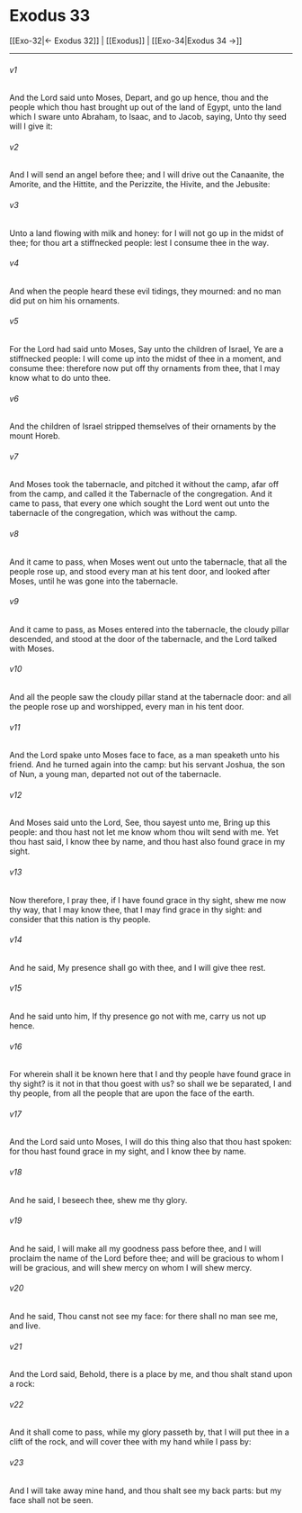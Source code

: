 # Exodus 33

[[Exo-32|← Exodus 32]] | [[Exodus]] | [[Exo-34|Exodus 34 →]]
***

###### v1
And the Lord said unto Moses, Depart, and go up hence, thou and the people which thou hast brought up out of the land of Egypt, unto the land which I sware unto Abraham, to Isaac, and to Jacob, saying, Unto thy seed will I give it:
###### v2
And I will send an angel before thee; and I will drive out the Canaanite, the Amorite, and the Hittite, and the Perizzite, the Hivite, and the Jebusite:
###### v3
Unto a land flowing with milk and honey: for I will not go up in the midst of thee; for thou art a stiffnecked people: lest I consume thee in the way.
###### v4
And when the people heard these evil tidings, they mourned: and no man did put on him his ornaments.
###### v5
For the Lord had said unto Moses, Say unto the children of Israel, Ye are a stiffnecked people: I will come up into the midst of thee in a moment, and consume thee: therefore now put off thy ornaments from thee, that I may know what to do unto thee.
###### v6
And the children of Israel stripped themselves of their ornaments by the mount Horeb.
###### v7
And Moses took the tabernacle, and pitched it without the camp, afar off from the camp, and called it the Tabernacle of the congregation. And it came to pass, that every one which sought the Lord went out unto the tabernacle of the congregation, which was without the camp.
###### v8
And it came to pass, when Moses went out unto the tabernacle, that all the people rose up, and stood every man at his tent door, and looked after Moses, until he was gone into the tabernacle.
###### v9
And it came to pass, as Moses entered into the tabernacle, the cloudy pillar descended, and stood at the door of the tabernacle, and the Lord talked with Moses.
###### v10
And all the people saw the cloudy pillar stand at the tabernacle door: and all the people rose up and worshipped, every man in his tent door.
###### v11
And the Lord spake unto Moses face to face, as a man speaketh unto his friend. And he turned again into the camp: but his servant Joshua, the son of Nun, a young man, departed not out of the tabernacle.
###### v12
And Moses said unto the Lord, See, thou sayest unto me, Bring up this people: and thou hast not let me know whom thou wilt send with me. Yet thou hast said, I know thee by name, and thou hast also found grace in my sight.
###### v13
Now therefore, I pray thee, if I have found grace in thy sight, shew me now thy way, that I may know thee, that I may find grace in thy sight: and consider that this nation is thy people.
###### v14
And he said, My presence shall go with thee, and I will give thee rest.
###### v15
And he said unto him, If thy presence go not with me, carry us not up hence.
###### v16
For wherein shall it be known here that I and thy people have found grace in thy sight? is it not in that thou goest with us? so shall we be separated, I and thy people, from all the people that are upon the face of the earth.
###### v17
And the Lord said unto Moses, I will do this thing also that thou hast spoken: for thou hast found grace in my sight, and I know thee by name.
###### v18
And he said, I beseech thee, shew me thy glory.
###### v19
And he said, I will make all my goodness pass before thee, and I will proclaim the name of the Lord before thee; and will be gracious to whom I will be gracious, and will shew mercy on whom I will shew mercy.
###### v20
And he said, Thou canst not see my face: for there shall no man see me, and live.
###### v21
And the Lord said, Behold, there is a place by me, and thou shalt stand upon a rock:
###### v22
And it shall come to pass, while my glory passeth by, that I will put thee in a clift of the rock, and will cover thee with my hand while I pass by:
###### v23
And I will take away mine hand, and thou shalt see my back parts: but my face shall not be seen. 
